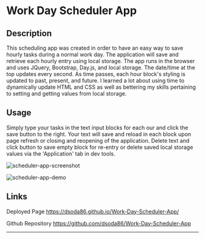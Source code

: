 # Work Day Scheduler App

## Description

This scheduling app was created in order to have an easy way to save hourly tasks during a normal work day. The application will save and retrieve each hourly entry using local storage. The app runs in the browser and uses JQuery, Bootstrap, Day.js, and local storage. The date/time at the top updates every second. As time passes, each hour block's styling is updated to past, present, and future. I learned a lot about using time to dynamically update HTML and CSS as well as bettering my skills pertaining to setting and getting values from local storage.

## Usage

Simply type your tasks in the text input blocks for each our and click the save button to the right. Your text will save and reload in each block upon page refresh or closing and reopening of the application. Delete text and click button to save empty block for re-entry or delete saved local storage values via the 'Application' tab in dev tools.

![scheduler-app-screenshot](https://user-images.githubusercontent.com/122141740/236326099-1a932d56-d119-4260-9f94-9c79bddd4465.png)

![scheduler-app-demo](https://user-images.githubusercontent.com/122141740/236326230-0c5f69d7-26b5-4d36-bc7a-684d5cae91f7.gif)





## Links
Deployed Page
https://dsoda86.github.io/Work-Day-Scheduler-App/

Github Repository
https://github.com/dsoda86/Work-Day-Scheduler-App

---
